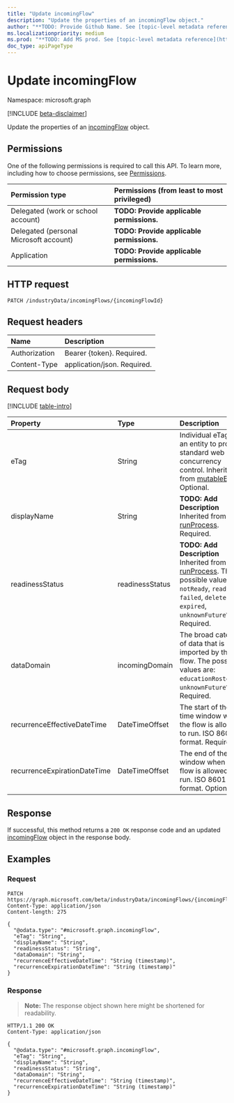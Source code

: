 ```yaml
---
title: "Update incomingFlow"
description: "Update the properties of an incomingFlow object."
author: "**TODO: Provide Github Name. See [topic-level metadata reference](https://msgo.azurewebsites.net/add/document/guidelines/metadata.html#topic-level-metadata)**"
ms.localizationpriority: medium
ms.prod: "**TODO: Add MS prod. See [topic-level metadata reference](https://msgo.azurewebsites.net/add/document/guidelines/metadata.html#topic-level-metadata)**"
doc_type: apiPageType
---
```


# Update incomingFlow
Namespace: microsoft.graph

[!INCLUDE [beta-disclaimer](../../includes/beta-disclaimer.md)]

Update the properties of an [incomingFlow](../resources/incomingflow.md) object.

## Permissions
One of the following permissions is required to call this API. To learn more, including how to choose permissions, see [Permissions](/graph/permissions-reference).

|Permission type|Permissions (from least to most privileged)|
|:---|:---|
|Delegated (work or school account)|**TODO: Provide applicable permissions.**|
|Delegated (personal Microsoft account)|**TODO: Provide applicable permissions.**|
|Application|**TODO: Provide applicable permissions.**|

## HTTP request

<!-- {
  "blockType": "ignored"
}
-->
``` http
PATCH /industryData/incomingFlows/{incomingFlowId}
```

## Request headers
|Name|Description|
|:---|:---|
|Authorization|Bearer {token}. Required.|
|Content-Type|application/json. Required.|

## Request body
[!INCLUDE [table-intro](../../includes/update-property-table-intro.md)]


|Property|Type|Description|
|:---|:---|:---|
|eTag|String|Individual eTag for an entity to provide standard web concurrency control. Inherited from [mutableEntity](../resources/mutableentity.md). Optional.|
|displayName|String|**TODO: Add Description** Inherited from [runProcess](../resources/runprocess.md). Required.|
|readinessStatus|readinessStatus|**TODO: Add Description** Inherited from [runProcess](../resources/runprocess.md). The possible values are: `notReady`, `ready`, `failed`, `deleted`, `expired`, `unknownFutureValue`. Required.|
|dataDomain|incomingDomain|The broad category of data that is being imported by this flow. The possible values are: `educationRostering`, `unknownFutureValue`. Required.|
|recurrenceEffectiveDateTime|DateTimeOffset|The start of the time window when the flow is allowed to run. ISO 8601 format. Required.|
|recurrenceExpirationDateTime|DateTimeOffset|The end of the time window when the flow is allowed to run. ISO 8601 format. Optional.|



## Response

If successful, this method returns a `200 OK` response code and an updated [incomingFlow](../resources/incomingflow.md) object in the response body.

## Examples

### Request
<!-- {
  "blockType": "request",
  "name": "update_incomingflow"
}
-->
``` http
PATCH https://graph.microsoft.com/beta/industryData/incomingFlows/{incomingFlowId}
Content-Type: application/json
Content-length: 275

{
  "@odata.type": "#microsoft.graph.incomingFlow",
  "eTag": "String",
  "displayName": "String",
  "readinessStatus": "String",
  "dataDomain": "String",
  "recurrenceEffectiveDateTime": "String (timestamp)",
  "recurrenceExpirationDateTime": "String (timestamp)"
}
```


### Response
>**Note:** The response object shown here might be shortened for readability.
<!-- {
  "blockType": "response",
  "truncated": true
}
-->
``` http
HTTP/1.1 200 OK
Content-Type: application/json

{
  "@odata.type": "#microsoft.graph.incomingFlow",
  "eTag": "String",
  "displayName": "String",
  "readinessStatus": "String",
  "dataDomain": "String",
  "recurrenceEffectiveDateTime": "String (timestamp)",
  "recurrenceExpirationDateTime": "String (timestamp)"
}
```

